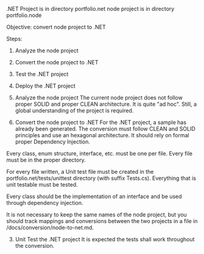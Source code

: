 .NET Project is in directory portfolio.net
node project is in directory portfolio.node

Objective: convert node project to .NET

Steps:
1. Analyze the node project
2. Convert the node project to .NET
3. Test the .NET project
4. Deploy the .NET project

1. Analyze the node project
The current node project does not follow proper SOLID and proper CLEAN architecture. It is quite "ad hoc". Still, a global understanding of the project is required.

2. Convert the node project to .NET
For the .NET project, a sample has already been generated. The conversion must follow CLEAN and SOLID principles and use an hexagonal architecture. It should rely on formal proper Dependency Injection.

Every class, enum structure, interface, etc. must be one per file.
Every file must be in the proper directory.

For every file written, a Unit test file must be created in the portfolio.net/tests/unittest directory (with suffix Tests.cs). Everything that is unit testable must be tested.

Every class should be the implementation of an interface and be used through dependency injection.

It is not necessary to keep the same names of the node project, but you should track mappings and conversions between the two projects in a file in /docs/conversion/node-to-net.md.

3. Unit Test the .NET project
It is expected the tests shall work throughout the conversion. 
